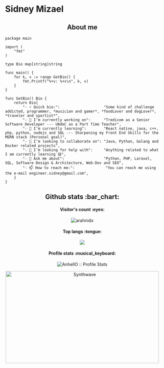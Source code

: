 
# Sidney Mizael

<h2 align="center">About me</h2>

```golang
package main

import (
	"fmt"
)

type Bio map[string]string

func main() {
	for k, v := range GetBio() {
		fmt.Printf("%+v: %+v\n", k, v)
	}
}

func GetBio() Bio {
	return Bio{
		"- ⚡ Quick bio:":                    "Some kind of challenge addicted, programmer, *musician and gamer*, *foodLover and dogLover*, *traveler and sportist*",
		"- 🔭 I’m currently working on":      "Tredicom as a Senior Software Developer --- UAdeC as a Part Time Teacher",
		"- 🌱 I’m currently learning":        "React native, java, c++, php, python, nodejs and SQL --- Sharpening my Front End Skills for the MERN stack (Personal goal)",
		"- 👯 I’m looking to collaborate on": "Java, Python, Golang and Docker related projects",
		"- 🤔 I’m looking for help with":     "Anything related to what I am currently learning 😅",
		"- 💬 Ask me about":                  "Python, PHP, Laravel, SQL, Software Design & Architecture, Web-Dev and SEO",
		"- 📫 How to reach me:":              "You can reach me using the e-mail engineer.sidney@gmail.com",
	}
}
```




<h2 align="center">Github stats :bar_chart:</h2>

<h4 align="center">Visitor's count :eyes:</h4>

<p align="center"><img src="https://profile-counter.glitch.me/{arahnidx}/count.svg" alt=arahnidx :: Visitor's Count" /></p>

<h4 align="center">Top langs :tongue:</h4>

<p align="center"><img src=[![Anurag's GitHub stats](https://github-readme-stats.vercel.app/api?username=arahnidx)](https://github.com/arahnidx/github-readme-stats)" /></p>

<h4 align="center">Profile stats :musical_keyboard:</h4>

<p align="center"><img src="https://github-readme-stats.vercel.app/api?username=arahdnix&show_icons=true&theme=synthwave" alt="AnhellO :: Profile Stats" /></p>

<p align="center"><img src="https://thumbs.gfycat.com/GoodnaturedFondGaur-size_restricted.gif" alt="Synthwave" height="300" width="500"></p>
